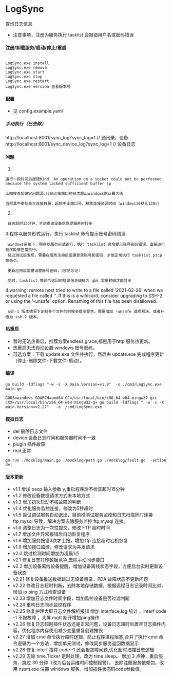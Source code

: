 # LogSync

查询日志信息
- 注意事项，注册为服务执行 tasklist 会报错用户名或密码错误
#### 注册/卸载服务/启动/停止/重启

```shell script

LogSync.exe install 
LogSync.exe remove 
LogSync.exe start
LogSync.exe stop
LogSync.exe restart
LogSync.exe version 查看版本号

```

#### 配置
- 见 config.example.yaml 

##### 手动执行（已去除）

http://localhost:8001/sync_log?sync_log=1 // 通讯录，设备
http://localhost:8001/sync_device_log?sync_log=1 // 设备日志

#### 问题

1.

```text
运行一段时间后报错bind: An operation on a socket could not be performed because the system lacked sufficient buffer sp

上网搜查后确定问题源:代码连接端口的频次超出windows默认最大值

当然其中牵扯最大连接数量，起始中止端口号，释放连接资源时间（windows10默认120s）
```

2.

```text
 日志超时15分钟，主动查询设备信息逻辑耗时较多
```

3.程序以服务形式运行，执行 tasklist 命令提示账号密码错误

```text
 windows系统下，程序以服务形式运行，执行 tasklist 命令提示账号密码错误，直接运行程序能够正常执行。
 经过测试后发现，需要在服务注冊后设置登录账号和密码，才能正常执行 tasklist pscp 等命令。

 更新应用后需要设置账号密码，（容易忘记）

 同时，tasklist 等命令返回的错误信息编码为 gbk 需要转码才能显示
```

4.warning: remote host tried to write to a file called '2021-02-26' when we requested a file called ''. If this is a wildcard, consider upgrading to SSH-2 or using the '-unsafe' option. Renaming of this file has been disallowed.
```text
 ssh-1 版本情况下复制多个文件的时候会提示警告，需要增加 -unsafe 选项解决。或者升级为 ssh-2 版本。
```

#### 热重启
- 暂时无法热重启，推荐方案endless,grace;都是用于http 服务热更新。
- 热重启无法自动设置 windows 账号密码。
- 可选方案：下载 update.exe 文件并执行，然后由 update.exe 完成程序更新（停止-删除文件-下载文件-启动）。

#### 编译

```shell script
go build -ldflags "-w -s -X main.Version=v1.9"  -o ./cmd/LogSync.exe main.go

GOOS=windows GOARCH=amd64 CC=/usr/local/bin/x86_64-w64-mingw32-gcc CXX=/usr/local/bin/x86_64-w64-mingw32-g+ go build -ldflags " -w -s -X main.Version=v2.27"   -o ./cmd/LogSync.exe
```

#### 模拟日志
- del  删除日志文件
- device 设备日志时间和服务器时间不一致
- plugin 插件故障
- real 正常

```shell script
go run ./mocklog/main.go ./mocklog/path.go ./mocklog/fault.go  -action del
```

#### 版本更新

- v1.1 增加 pscp 输入参数 y,重启程序后不检查超时15分钟
- v1.2 修改设备数据请求方式未本地方式
- v1.3 增加初次启动不报故障的判断
- v1.4 优化服务监控连接，修改为5秒超时
- v1.5 尝试调试服务自动退出，目前推测试服务监控和日志扫描同时连接 ftp,mysql 导致，解决方案去除服务监控 ftp,mysql 连接。
- v1.6 调整日志为一次性提交，修改 FTP 超时时间
- v1.7 增加文件异常报错后自动恢复程序
- v1.8 增加服务报错3次才上报，增加 ftp 连接超时宕机恢复
- v1.9 增加接口监控，修改请求为并发请求
- v2.0 跳过检测时间增加为凌晨1点
- v2.1 修复日志打印数据竞争,去除手动同步接口
- v2.2 增加设备离线设备提醒，增加设备离线状态字段，方便后台实时更新设备状态
- v2.21 修复设备推送数据跳过无设备目录，PDA 故障状态不更新问题
- v2.22 修改日志超时判断，去除本地存储数据，根据远程日志记录时间比对，增加 ip ping 方式检查设备
- v2.23 增加日志文件时间字段，增加监控设备是否过滤判断
- v2.24 重构日志同步监控程序
- v2.25 修复护理大屏日志文件解析报错 增加 interface.log 统计  ，interf code -1 不报故障 ，大屏 mqtt 断开增加ping操作
- v2.26 修复日志超时插件状态还是正常问题，设备日志超时后置空日志插件内容，优化程序内存使用减少变量重复创建摧毁
- v2.27 增加 cmd 命令执行超时逻辑，防止程序进程阻塞,合并了执行 cmd 命令逻辑为一个方法，增加单元测试，修改同步服务返回数据显示
- v2.28 修复 interf 插件 code -1 还会报故障问题,优化超时扫描日志逻辑
- v2.29 去除 time.Ticker 定时处理，改为 time sleep。
     增加 3 点钟，重启服务，跳过 30 分钟（改为后台运维时间控制报警）。
     去除注冊服务依赖包，改用 nssm.exe 注冊 windows 服务。增加插件状态码code参数值。


